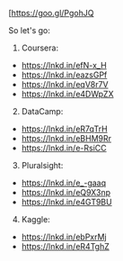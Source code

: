 [https://goo.gl/PgohJQ 



So let's go:

1. Coursera:

- https://lnkd.in/efN-x_H
- https://lnkd.in/eazsGPf
- https://lnkd.in/eqV8r7V
- https://lnkd.in/e4DWpZX

2. DataCamp:

- https://lnkd.in/eR7qTrH
- https://lnkd.in/eBHM9Rr
- https://lnkd.in/e-RsiCC

3. Pluralsight:

- https://lnkd.in/e_-gaaq
- https://lnkd.in/eQ9X3np
- https://lnkd.in/e4GT9BU

4. Kaggle:

- https://lnkd.in/ebPxrMj
- https://lnkd.in/eR4TghZ
